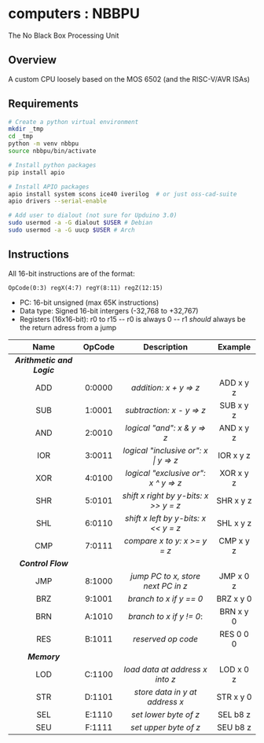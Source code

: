 # computers : NBBPU

The No Black Box Processing Unit

## Overview

A custom CPU loosely based on the MOS 6502 (and the RISC-V/AVR ISAs)

## Requirements

```bash
# Create a python virtual environment
mkdir _tmp
cd _tmp
python -m venv nbbpu
source nbbpu/bin/activate

# Install python packages
pip install apio

# Install APIO packages
apio install system scons ice40 iverilog  # or just oss-cad-suite
apio drivers --serial-enable

# Add user to dialout (not sure for Upduino 3.0)
sudo usermod -a -G dialout $USER # Debian
sudo usermod -a -G uucp $USER # Arch
```

## Instructions

All 16-bit instructions are of the format:

```
OpCode(0:3) regX(4:7) regY(8:11) regZ(12:15)
```

- PC: 16-bit unsigned (max 65K instructions)
- Data type: Signed 16-bit intergers (-32,768 to +32,767)
- Registers (16x16-bit): r0 to r15
 -- r0 is always 0
 -- r1 *should* always be the return adress from a jump

Name|OpCode|Description                          |Example  |
:--:|:----:|:-----------------------------------:|:-------:|
|***Arithmetic and Logic***                                |
ADD |0:0000|*addition: x + y => z*               |ADD x y z|
SUB |1:0001|*subtraction: x - y => z*            |SUB x y z|
AND |2:0010|*logical "and": x & y => z*          |AND x y z|
IOR |3:0011|*logical "inclusive or": x \| y => z*|IOR x y z|
XOR |4:0100|*logical "exclusive or": x ^ y => z* |XOR x y z|
SHR |5:0101|*shift x right by y-bits: x >> y = z*|SHR x y z|
SHL |6:0110|*shift x left by y-bits: x << y = z* |SHL x y z|
CMP |7:0111|*compare x to y: x >= y = z*         |CMP x y z|
|***Control Flow***                                        |
JMP |8:1000|*jump PC to x, store next PC in z*   |JMP x 0 z|
BRZ |9:1001|*branch to x if y == 0*              |BRZ x y 0| 
BRN |A:1010|*branch to x if y != 0*:             |BRN x y 0|
RES |B:1011|*reserved op code*                   |RES 0 0 0|
***Memory***                                               |
LOD |C:1100|*load data at address x into z*      |LOD x 0 z|
STR |D:1101|*store data in y at address x*       |STR x y 0|
SEL |E:1110|*set lower byte of z*                |SEL b8 z |
SEU |F:1111|*set upper byte of z*                |SEU b8 z |
